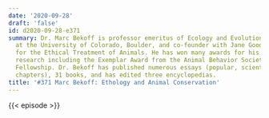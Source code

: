 ```yaml
---
date: '2020-09-28'
draft: 'false'
id: d2020-09-28-e371
summary: Dr. Marc Bekoff is professor emeritus of Ecology and Evolutionary Biology
  at the University of Colorado, Boulder, and co-founder with Jane Goodall of Ethologists
  for the Ethical Treatment of Animals. He has won many awards for his scientific
  research including the Exemplar Award from the Animal Behavior Society and a Guggenheim
  Fellowship. Dr. Bekoff has published numerous essays (popular, scientific, and book
  chapters), 31 books, and has edited three encyclopedias.
title: '#371 Marc Bekoff: Ethology and Animal Conservation'
---
```

{{< episode >}}
